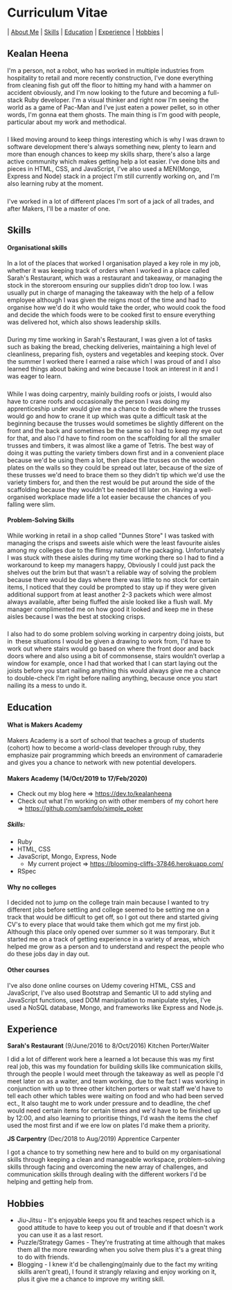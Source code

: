 # Curriculum Vitae
| [About Me](#kealan-heena) | [Skills](#skills)  |  [Education](#education) | [Experience](#experience) | [Hobbies](#hobbies) |
## Kealan Heena
I'm a person, not a robot, who has worked in multiple industries from hospitality to retail and more recently construction, I've done everything from cleaning fish gut off the floor to hitting my hand with a hammer on accident obviously, and I'm now looking to the future and becoming a full-stack Ruby developer. I'm a visual thinker and right now I'm seeing the world as a game of Pac-Man and I've just eaten a power pellet, so in other words, I'm gonna eat them ghosts. The main thing is I'm good with people, particular about my work and methodical.
#####
I liked moving around to keep things interesting which is why I was drawn to software development there's always something new, plenty to learn and more than enough chances to keep my skills sharp, there's also a large active community which makes getting help a lot easier. I've done bits and pieces in HTML, CSS, and JavaScript, I've also used a MEN(Mongo, Express and Node) stack in a project I'm still currently working on, and I'm also learning ruby at the moment.
#####
I've worked in a lot of different places I'm sort of a jack of all trades, and after Makers, I'll be a master of one.
 
## Skills

#### Organisational skills
In a lot of the places that worked I organisation played a key role in my job, whether it was keeping track of orders when I worked in a place called Sarah's Restaurant, which was a restaurant and takeaway, or managing the stock in the storeroom ensuring our supplies didn’t drop too low. I was usually put in charge of managing the takeaway with the help of a fellow employee although I was given the reigns most of the time and had to organise how we'd do it who would take the order, who would cook the food and decide the which foods were to be cooked first to ensure everything was delivered hot, which also shows leadership skills.
##### 
During my time working in Sarah's Restaurant, I was given a lot of tasks such as baking the bread, checking deliveries, maintaining a high level of cleanliness, preparing fish, oysters and vegetables and keeping stock. Over the summer I worked there I earned a raise which I was proud of and I also learned things about baking and wine because I took an interest in it and I was eager to learn.
##### 
While I was doing carpentry, mainly building roofs or joists, I would also have to crane roofs and occasionally the person I was doing my apprenticeship under would give me a chance to decide where the trusses would go and how to crane it up which was quite a difficult task at the beginning because the trusses would sometimes be slightly different on the front and the back and sometimes be the same so I had to keep my eye out for that, and also I'd have to find room on the scaffolding for all the smaller trusses and timbers, it was almost like a game of Tetris. The best way of doing it was putting the variety timbers down first and in a convenient place because we'd be using them a lot, then place the trusses on the wooden plates on the walls so they could be spread out later, because of the size of these trusses we'd need to brace them so they didn’t tip which we'd use the variety timbers for, and then the rest would be put around the side of the scaffolding because they wouldn’t be needed till later on. Having a well-organised workplace made life a lot easier because the chances of you falling were slim.

#### Problem-Solving Skills
While working in retail in a shop called "Dunnes Store" I was tasked with managing the crisps and sweets aisle which were the least favourite aisles among my colleges due to the flimsy nature of the packaging. Unfortunately I was stuck with these aisles during my time working there so I had to find a workaround to keep my managers happy, Obviously I could just pack the shelves out the brim but that wasn't a reliable way of solving the problem because there would be days where there was little to no stock for certain items, I noticed that they could be prompted to stay up if they were given additional support from at least another 2-3 packets which were almost always available, after being fluffed the aisle looked like a flush wall. My manager complimented me on how good it looked and keep me in these aisles because I was the best at stocking crisps.
##### 
I also had to do some problem solving working in carpentry doing joists, but in  these situations I would be given a drawing to work from, I'd have to work out where stairs would go based on where the front door and back doors where and also using a bit of commonsense, stairs wouldn’t overlap a window for example, once I had that worked that I can start laying out the joists before you start nailing anything this would always give me a chance to double-check I'm right before nailing anything, because once you start nailing its a mess to undo it. 

## Education
#### What is Makers Academy
Makers Academy is a sort of school that teaches a group of students (cohort) how to become a world-class developer through ruby, they emphasize pair programming which breeds an environment of camaraderie and gives you a chance to network with new potential developers.
#### Makers Academy (14/Oct/2019 to 17/Feb/2020)
- Check out my blog here => https://dev.to/kealanheena
- Check out what I'm working on with other members of my cohort here => https://github.com/samfolo/simple_poker
##### Skills:
- Ruby
- HTML, CSS
- JavaScript, Mongo, Express, Node 
  - My current project => https://blooming-cliffs-37846.herokuapp.com/
- RSpec

#### Why no colleges
I decided not to jump on the college train main because I wanted to try different jobs before settling and college seemed to be setting me on a track that would be difficult to get off, so I got out there and started giving CV's to every place that would take them which got me my first job. Although this place only opened over summer so it was temporary. But it started me on a track of getting experience in a variety of areas, which helped me grow as a person and to understand and respect the people who do these jobs day in day out.

#### Other courses
I've also done online courses on Udemy covering HTML, CSS and JavaScript, I've also used Bootstrap and Semantic UI to add styling and JavaScript functions, used DOM manipulation to manipulate styles, I've used a NoSQL database, Mongo, and frameworks like Express and Node.js.

## Experience

**Sarah's Restaurant** (9/June/2016 to 8/Oct/2016)
Kitchen Porter/Waiter

I did a lot of different work here a learned a lot because this was my first real job, this was my foundation for building skills like communication skills, through the people I would meet through the takeaway as well as people I'd meet later on as a waiter, and team working, due to the fact I was working in conjunction with up to three other kitchen porters or wait staff we'd have to tell each other which tables were waiting on food and who had been served ect., It also taught me to work under pressure and to deadline, the chef would need certain items for certain times and we'd have to be finished up by 12:00, and also learning to prioritise things, I'd wash the items the chef used the most first and if we ere low on plates I'd make them a priority.

**JS Carpentry** (Dec/2018 to Aug/2019)
Apprentice Carpenter

I got a chance to try something new here and to build on my organisational skills through keeping a clean and manageable workspace, problem-solving skills through facing and overcoming the new array of challenges, and communication skills through dealing with the different workers I'd be helping and getting help from.

## Hobbies
- Jiu-Jitsu - It's enjoyable keeps you fit and teaches respect which is a good attitude to have to keep you out of trouble and if that doesn't work you can use it as a last resort.
- Puzzle/Strategy Games - They're frustrating at time although that makes them all the more rewarding when you solve them plus it's a great thing to do with friends.
- Blogging - I knew it'd be challenging(mainly due to the fact my writing skills aren't great), I found it strangly relaxing and enjoy working on it, plus it give me a chance to improve my writing skill.
